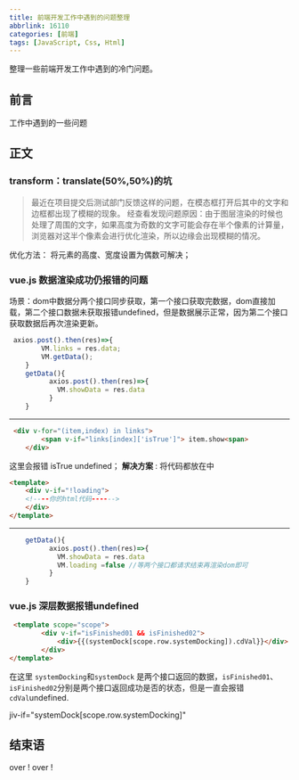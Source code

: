 ```yaml
---
title: 前端开发工作中遇到的问题整理
abbrlink: 16110
categories: [前端]
tags: [JavaScript, Css, Html]
---
```



整理一些前端开发工作中遇到的冷门问题。
<!-- more -->
## 前言
工作中遇到的一些问题
## 正文
###  transform：translate(50%,50%)的坑
> 最近在项目提交后测试部门反馈这样的问题，在模态框打开后其中的文字和边框都出现了模糊的现象。
> 经查看发现问题原因：由于图层渲染的时候也处理了周围的文字，如果高度为奇数的文字可能会存在半个像素的计算量，浏览器对这半个像素会进行优化渲染，所以边缘会出现模糊的情况。

优化方法： 将元素的高度、宽度设置为偶数可解决；
### vue.js 数据渲染成功仍报错的问题
场景：dom中数据分两个接口同步获取，第一个接口获取完数据，dom直接加载，第二个接口数据未获取报错undefined，但是数据展示正常，因为第二个接口获取数据后再次渲染更新。

```javascript
 axios.post().then(res)=>{
        VM.links = res.data;
        VM.getData();
    }
    getData(){
          axios.post().then(res)=>{
            VM.showData = res.data
          }
    }
```
- - - 

```html
 <div v-for="(item,index) in links">
        <span v-if="links[index]['isTrue']"> item.show<span>   
    </div>
```
这里会报错 isTrue undefined；
**解决方案** : 将代码都放在中
```html
<template>
    <div v-if="!loading">
    <!----你的html代码------>
    </div>
</template>
```
- - - 
```javascript
    getData(){
          axios.post().then(res)=>{
            VM.showData = res.data
            VM.loading =false //等两个接口都请求结束再渲染dom即可
          }
    }
```

### vue.js 深层数据报错undefined
```html
 <template scope="scope">
        <div v-if="isFinished01 && isFinished02">
            <div>{{(systemDock[scope.row.systemDocking]).cdVal}}</div>
        </div>
</template>
```
在这里   `systemDocking`和`systemDock` 是两个接口返回的数据，`isFinished01`、`isFinished02`分别是两个接口返回成功是否的状态，但是一直会报错`cdVal`undefined.
   
jiv-if="systemDock[scope.row.systemDocking]"
## 结束语
over ! over !